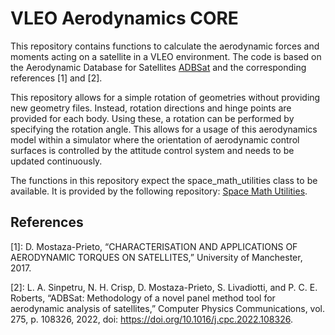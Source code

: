 # VLEO Aerodynamics CORE
This repository contains functions to calculate the aerodynamic forces and moments acting on a satellite in a VLEO environment. The code is based on the Aerodynamic Database for Satellites [ADBSat](https://github.com/nhcrisp/ADBSat) and the corresponding references [1] and [2].

This repository allows for a simple rotation of geometries without providing new geometry files. Instead, rotation directions and hinge points are provided for each body. Using these, a rotation can be performed by specifying the rotation angle. This allows for a usage of this aerodynamics model within a simulator where the orientation of aerodynamic control surfaces is controlled by the attitude control system and needs to be updated continuously.

The functions in this repository expect the space_math_utilities class to be available. It is provided by the following repository: [Space Math Utilities](https://git.ifr.uni-stuttgart.de/ifr-space/space_math_utilities).

## References
[1]: D. Mostaza-Prieto, “CHARACTERISATION AND APPLICATIONS OF AERODYNAMIC TORQUES ON SATELLITES,” University of Manchester, 2017.

[2]: L. A. Sinpetru, N. H. Crisp, D. Mostaza-Prieto, S. Livadiotti, and P. C. E. Roberts, “ADBSat: Methodology of a novel panel method tool for aerodynamic analysis of satellites,” Computer Physics Communications, vol. 275, p. 108326, 2022, doi: https://doi.org/10.1016/j.cpc.2022.108326.

